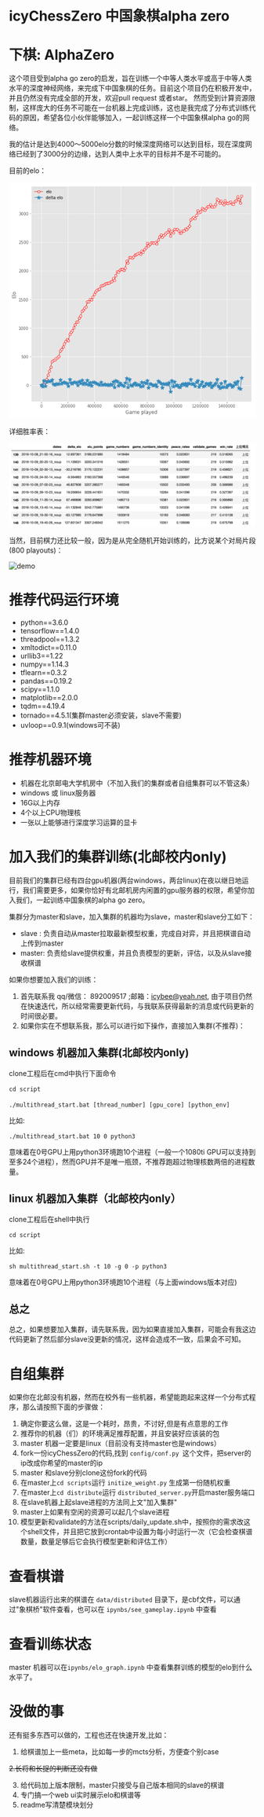 # icyChessZero 中国象棋alpha zero 
# 下棋: AlphaZero

这个项目受到alpha go zero的启发，旨在训练一个中等人类水平或高于中等人类水平的深度神经网络，来完成下中国象棋的任务。目前这个项目仍在积极开发中，并且仍然没有完成全部的开发，欢迎pull request 或者star。 然而受到计算资源限制，这样庞大的任务不可能在一台机器上完成训练，这也是我完成了分布式训练代码的原因，希望各位小伙伴能够加入，一起训练这样一个中国象棋alpha go的网络。

我的估计是达到4000～5000elo分数的时候深度网络可以达到目标，现在深度网络已经到了3000分的边缘，达到人类中上水平的目标并不是不可能的。

目前的elo：

![elo](imgs/elos.png)

详细胜率表：

![table](imgs/table.png)

当然，目前棋力还比较一般，因为是从完全随机开始训练的，比方说某个对局片段(800 playouts)：

![demo](imgs/demo.gif)

# 推荐代码运行环境
* python==3.6.0
* tensorflow==1.4.0
* threadpool==1.3.2
* xmltodict==0.11.0
* urllib3==1.22
* numpy==1.14.3
* tflearn==0.3.2
* pandas==0.19.2
* scipy==1.1.0
* matplotlib==2.0.0
* tqdm==4.19.4
* tornado==4.5.1(集群master必须安装，slave不需要)
* uvloop==0.9.1(windows可不装)

# 推荐机器环境
* 机器在北京邮电大学机房中（不加入我们的集群或者自组集群可以不管这条）
* windows 或 linux服务器
* 16G以上内存
* 4个以上CPU物理核
* 一张以上能够进行深度学习运算的显卡

# 加入我们的集群训练(北邮校内only)
目前我们的集群已经有四台gpu机器(两台windows，两台linux)在夜以继日地运行，我们需要更多，如果你恰好有北邮机房内闲置的gpu服务器的权限，希望你加入我们，一起训练中国象棋的alpha go zero。

集群分为master和slave，加入集群的机器均为slave，master和slave分工如下：
* slave : 负责自动从master拉取最新模型权重，完成自对弈，并且把棋谱自动上传到master
* master: 负责给slave提供权重，并且负责模型的更新，评估，以及从slave接收棋谱

如果你想要加入我们的训练：

1. 首先联系我 qq/微信： 892009517  ;邮箱：icybee@yeah.net, 由于项目仍然在快速迭代，所以经常需要更新代码，与我联系获得最新的消息或代码更新的时间很必要。
2. 如果你实在不想联系我，那么可以进行如下操作，直接加入集群(不推荐)：

## windows 机器加入集群(北邮校内only)

clone工程后在cmd中执行下面命令

```
cd script

./multithread_start.bat [thread_number] [gpu_core] [python_env]
```

比如:

```
./multithread_start.bat 10 0 python3
```

意味着在0号GPU上用python3环境跑10个进程（一般一个1080ti GPU可以支持到至多24个进程），然而GPU并不是唯一瓶颈，不推荐跑超过物理核数两倍的进程数量。

## linux 机器加入集群（北邮校内only）

clone工程后在shell中执行

```
cd script

```
比如:

```
sh multithread_start.sh -t 10 -g 0 -p python3 
```

意味着在0号GPU上用python3环境跑10个进程（与上面windows版本对应)

## 总之
总之，如果想要加入集群，请先联系我，因为如果直接加入集群，可能会有我这边代码更新了然后部分slave没更新的情况，这样会造成不一致，后果会不可知。



# 自组集群
如果你在北邮没有机器，然而在校外有一些机器，希望能跑起来这样一个分布式程序，那么请按照下面的步骤做：

1. 确定你要这么做，这是一个耗时，昂贵，不讨好,但是有点意思的工作
2. 推荐你的机器（们）的环境满足推荐配置，并且安装好应该装的包
3. master 机器一定要是linux（目前没有支持master也是windows）
4. fork一份icyChessZero的代码,找到 ``` config/conf.py  ```这个文件，把server的ip改成你希望的master的ip
5. master 和slave分别clone这份fork的代码
6. 在master上```cd scripts```运行 ``` initize_weight.py ``` 生成第一份随机权重
7. 在master上```cd distribute```运行 ```distributed_server.py```开启master服务端口
8. 在slave机器上起slave进程的方法同上文"加入集群"
9. master上如果有空闲的资源可以起几个slave进程
10. 模型更新和validate的方法在scripts/daily_update.sh中，按照你的需求改这个shell文件，并且把它放到crontab中设置为每小时运行一次（它会检查棋谱数量，数量足够后它会执行模型更新和评估工作）

# 查看棋谱
slave机器运行出来的棋谱在 ```data/distributed``` 目录下，是cbf文件，可以通过"象棋桥"软件查看，也可以在 ``` ipynbs/see_gameplay.ipynb ``` 中查看

# 查看训练状态
master 机器可以在```ipynbs/elo_graph.ipynb``` 中查看集群训练的模型的elo到什么水平了。


# 没做的事
还有挺多东西可以做的，工程也还在快速开发,比如：
1. 给棋谱加上一些meta，比如每一步的mcts分析，方便查个别case

~~2.长将和长捉的判断还没有做~~

3. 给代码加上版本限制，master只接受与自己版本相同的slave的棋谱
4. 专门搞一个web ui实时展示elo和棋谱等
5. readme写清楚模块划分

